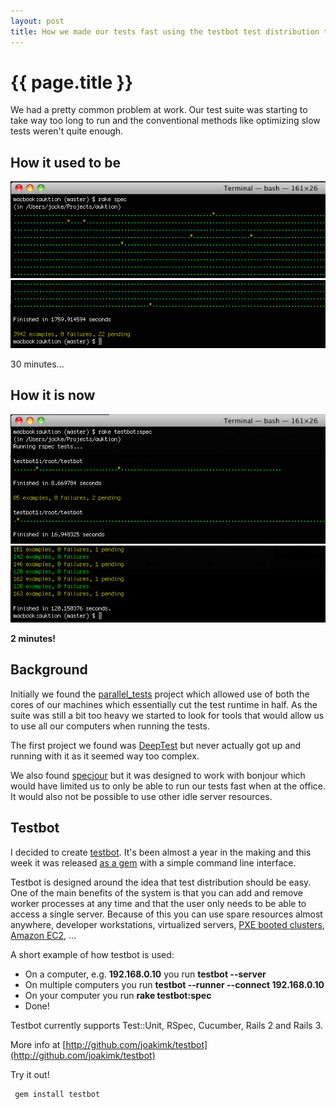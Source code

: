 ```yaml
---
layout: post
title: How we made our tests fast using the testbot test distribution tool
---
```


{{ page.title }}
====

We had a pretty common problem at work. Our test suite was starting to
take way too long to run and the conventional methods like optimizing
slow tests weren't quite enough.

How it used to be
----

![Slow specs part 1](/images/posts/slow_specs1.png)
![Slow specs part 2](/images/posts/slow_specs2.png)

30 minutes...

How it is now
----

![Fast specs part 1](/images/posts/fast_specs1.png)
![Fast specs part 2](/images/posts/fast_specs2.png)

**2 minutes!** 

Background
----

Initially we found the [parallel_tests](https://github.com/grosser/parallel_tests)
project which allowed use of both the cores of our machines which
essentially cut the test runtime in half. As the suite
was still a bit too heavy we started to look for tools that
would allow us to use all our computers when running the tests.

The first project we found was [DeepTest](http://deep-test.rubyforge.org/)
but never actually got up and running with it as it seemed way too complex.

We also found [specjour](https://github.com/sandro/specjour) but it
was designed to work with bonjour which would have limited us to only be
able to run our tests fast when at the office. It
would also not be possible to use other idle server resources.

Testbot
----

I decided to create [testbot](https://github.com/joakimk/testbot).
It's been almost a year in the making and this week it was released
[as a gem](https://rubygems.org/gems/testbot)
with a simple command line interface.

Testbot is designed around the idea that test distribution should be
easy. One of the main benefits of the system is that you can add and
remove worker processes at any time and that the user only needs to be
able to access a single server. Because of this you can use spare
resources almost anywhere, developer workstations, virtualized servers,
[PXE booted clusters](https://gist.github.com/622495), [Amazon EC2](https://github.com/joakimk/cloud_bot), ...

A short example of how testbot is used:
- On a computer, e.g. **192.168.0.10** you run **testbot --server**
- On multiple computers you run **testbot --runner --connect 192.168.0.10**
- On your computer you run **rake testbot:spec**
- Done!

Testbot currently supports Test::Unit, RSpec, Cucumber, Rails 2 and Rails 3. 

More info at [http://github.com/joakimk/testbot](http://github.com/joakimk/testbot)

Try it out!

     gem install testbot



